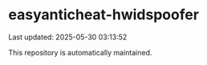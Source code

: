 # easyanticheat-hwidspoofer

Last updated: 2025-05-30 03:13:52

This repository is automatically maintained.
